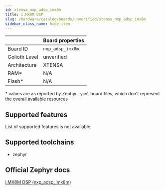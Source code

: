 ```yaml
---
id: xtensa_nxp_adsp_imx8m
title: i.MX8M DSP
slug: /hardware/catalog/boards/unverified/xtensa_nxp_adsp_imx8m
sidebar_class_name: hide-item
---
```


[//]: # (This is an auto-generated file, do not edit! Changes to it will be lost upon re-generation)



|                | Board properties     |
| -------------  | -------------------- |
| Board ID       | `nxp_adsp_imx8m` |
| Golioth Level  | unverified       |
| Architecture   | XTENSA |
| RAM*           | N/A |
| Flash*         | N/A |

\* values are as reported by Zephyr `.yaml` board files, which don't represent the overall available resources



## Supported features

List of supported features is not available.

## Supported toolchains

* zephyr

## Official Zephyr docs

[i.MX8M DSP (nxp_adsp_imx8m)](https://docs.zephyrproject.org/latest/boards/xtensa/nxp_adsp_imx8m/doc/index.html)
